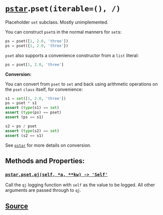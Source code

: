 # [`pstar`](./pstar.md).`pset(iterable=(), /)`

Placeholder `set` subclass. Mostly unimplemented.

You can construct `pset`s in the normal manners for `set`s:
```python
ps = pset([1, 2.0, 'three'])
ps = pset({1, 2.0, 'three'})
```

`pset` also supports a convenience constructor from a `list` literal:
```python
ps = pset[1, 2.0, 'three']
```

**Conversion:**

You can convert from `pset` to `set` and back using arithmetic
operations on the `pset` `class` itself, for convenience:
```python
s1 = set([1, 2.0, 'three'])
ps = pset * s1
assert (type(s1) == set)
assert (type(ps) == pset)
assert (ps == s1)

s2 = ps / pset
assert (type(s2) == set)
assert (s2 == s1)
```

See [`pstar`](./pstar_pstar.md) for more details on conversion.

## Methods and Properties:

### [`pstar.pset.qj(self, *a, **kw) -> 'Self'`](./pstar_pset_qj.md)

Call the `qj` logging function with `self` as the value to be logged. All other arguments are passed through to `qj`.

## [Source](../pstar/pstar.py#L995-L1050)